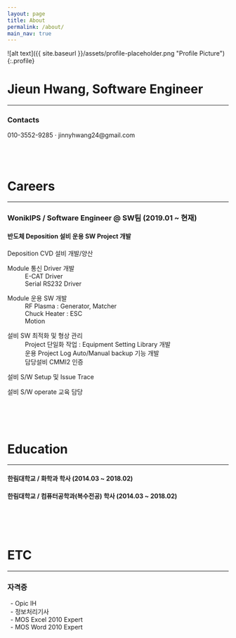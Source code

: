 ```yaml
---
layout: page
title: About
permalink: /about/
main_nav: true
---
```


![alt text]({{ site.baseurl }}/assets/profile-placeholder.png "Profile Picture"){:.profile}

<h1>Jieun Hwang, Software Engineer</h1>
<hr>
<h3>Contacts</h3>
010-3552-9285 · jinnyhwang24@gmail.com <br/>
<!-- <h2>보유 역량 요약</h2> -->
<br/><br/><br/>


<h1>Careers</h1>
<hr>
<h3>WonikIPS / Software Engineer @ SW팀 (2019.01 ~ 현재)</h3>
<h4>반도체 Deposition 설비 운용 SW Project 개발</h4>

<dl>
  <dt>Deposition CVD 설비 개발/양산</dt>
</dl>
<dl>
  <dt>Module 통신 Driver 개발</dt>
  <dd>E-CAT Driver</dd>
  <dd>Serial RS232 Driver</dd>
</dl>
<dl>
  <dt>Module 운용 SW 개발</dt>
  <dd>RF Plasma : Generator, Matcher</dd>
  <dd>Chuck Heater : ESC</dd>
  <dd>Motion</dd>
</dl>
<dl>
  <dt>설비 SW 최적화 및 형상 관리</dt>
  <dd>Project 단일화 작업 : Equipment Setting Library 개발</dd>
  <dd>운용 Project Log Auto/Manual backup 기능 개발</dd>
  <dd>담당설비 CMMI2 인증</dd>
</dl>
<dl>
  <dt>설비 S/W Setup 및 Issue Trace</dt>
</dl>
<dl>
  <dt>설비 S/W operate 교육 담당</dt>
</dl>
<br/><br/><br/>

<h1>Education</h1>
<hr>
<h4>한림대학교 / 화학과 학사 (2014.03 ~ 2018.02)</h4>
<h4>한림대학교 / 컴퓨터공학과(복수전공) 학사 (2014.03 ~ 2018.02)</h4>
<br/><br/><br/>

<h1>ETC</h1>
<hr>
<h3>자격증</h3>
&ensp;- Opic IH<br/>
&ensp;- 정보처리기사<br/>
&ensp;- MOS Excel 2010 Expert<br/>
&ensp;- MOS Word 2010 Expert<br/>
<br/><br/><br/>


<!--
작성 중...🛠🛠🛠


설비 SW 엔지니어로 일한지 어느덧 6년차..
개발 공부와 일상 기록을 위해 블로그 시작!

1. 알고리즘 공부 upload (private)
2. 프로젝트 했었던 파일과 사진 upload (private)
3. 개발 공부 (public)
4. 시시콜콜 일상 기록 (public)

성의 없는 About은 블로그 운영하다 보면서 개선할 예정
😎😎😎😎😎😎
-->
